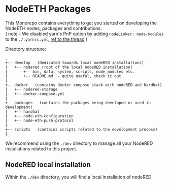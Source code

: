# NodeETH Packages

This Monorepo contains everything to get you started on developing the NodeETH nodes, packages and contributions. \
( note - We disabled yarn's PnP option by adding `nodeLinker: node-modules` to the `./.yarnrc.yml`, [ref to the  thread](https://stackoverflow.com/questions/60012394/how-to-turn-off-yarn2-pnp) )

Directory structure:
```
.
+-- develop   (dedicated towards local nodeRED installations)
|   +-- nodered (root of the local nodeRED installation)
|       +-- bin, data, system, scripts, node_modules etc.
|       +-- README.md  - quite useful, check it out
|
+-- docker   (contains docker compose stack with nodeRED and hardhat)
|   +-- nodered-storage
|   +-- docker-compose.yml
|
+-- packages   (contains the packages being developed or used in development)
|   +-- hardhat
|   +-- node-eth-configuration
|   +-- node-eth-push-protocol
|
+-- scripts   (contains scripts related to the development process)
|
```

We recommend using the `./dev` directory to manage all your NodeRED installations related to this project.

## NodeRED local installation

Within the `./dev` directory, you will find a local installation of nodeRED